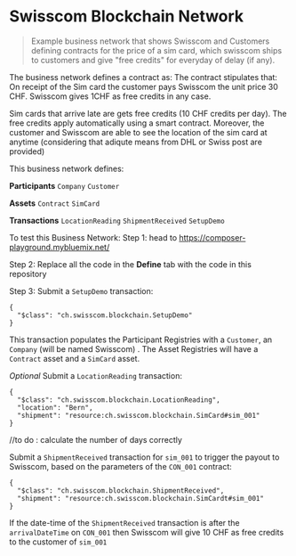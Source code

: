 # Swisscom Blockchain Network

> Example business network that shows Swisscom  and Customers defining contracts for the price of a sim card, which swisscom ships
to customers and give "free credits" for everyday of delay (if any). 

The business network defines a contract as: 
The contract stipulates that: On receipt of the Sim card the customer pays Swisscom the unit price 30 CHF.
Swisscom gives 1CHF as free credits in any case. 

Sim cards that arrive late are gets free credits (10 CHF credits per day).
The free credits apply automatically using a smart contract. 
Moreover, the customer and Swisscom are able to see the location of the sim card at anytime (considering that adiqute means  from DHL or Swiss post are provided) 

This business network defines:

**Participants**
`Company` `Customer`

**Assets**
`Contract` `SimCard`

**Transactions**
`LocationReading` `ShipmentReceived` `SetupDemo`

To test this Business Network: 
Step 1: head to https://composer-playground.mybluemix.net/ 


Step 2: Replace all the code in the **Define** tab with the code in this repository 

Step 3: Submit a `SetupDemo` transaction:

```
{
  "$class": "ch.swisscom.blockchain.SetupDemo"
}
```

This transaction populates the Participant Registries with a `Customer`, an `Company` (will be named Swisscom) . The Asset Registries will have a `Contract` asset and a `SimCard` asset.

*Optional*
Submit a `LocationReading` transaction:

```
{
  "$class": "ch.swisscom.blockchain.LocationReading",
  "location": "Bern",
  "shipment": "resource:ch.swisscom.blockchain.SimCard#sim_001"
}
```

//to do : calculate the number of days correctly 

Submit a `ShipmentReceived` transaction for `sim_001` to trigger the payout to Swisscom, based on the parameters of the `CON_001` contract:

```
{
  "$class": "ch.swisscom.blockchain.ShipmentReceived",
  "shipment": "resource:ch.swisscom.blockchain.SimCardt#sim_001"
}
```

If the date-time of the `ShipmentReceived` transaction is after the `arrivalDateTime` on `CON_001` then Swisscom will 
give 10 CHF as free credits to the customer of `sim_001`

